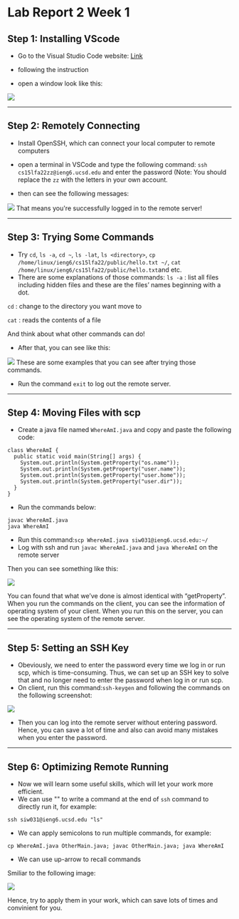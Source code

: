 # Lab Report 2 Week 1

## Step 1: Installing VScode
* Go to the Visual Studio Code website: [Link](https://code.visualstudio.com/)
* following the instruction

* open a window look like this:

![](InstallingVScode.png)

---

## Step 2: Remotely Connecting
* Install OpenSSH, which can connect your local computer to remote computers
* open a terminal in VSCode and type the following command:
`ssh cs15lfa22zz@ieng6.ucsd.edu` and enter the password
(Note: You should replace the `zz` with the letters in your own account.

* then can see the following messages:

![](RemoteConnect.png)
That means you're successfully logged in to the remote server!

---

## Step 3: Trying Some Commands
* Try `cd`, `ls -a`, `cd ~`, `ls -lat`, `ls <directory>`, `cp /home/linux/ieng6/cs15lfa22/public/hello.txt ~/`, `cat /home/linux/ieng6/cs15lfa22/public/hello.txt`and etc.
* There are some explanations of those commands:
`ls -a` : list all files including hidden files and these are the files’ names beginning with a dot.

`cd` : change to the directory you want move to

`cat` : reads the contents of a file

And think about what other commands can do!
* After that, you can see like this:

![](TrySomeCommands.png)
These are some examples that you can see after trying those commands.
* Run the command `exit` to log out the remote server.

---

## Step 4: Moving Files with scp
* Create a java file named `WhereAmI.java` and copy and paste the following code:

```
class WhereAmI {
  public static void main(String[] args) {
    System.out.println(System.getProperty("os.name"));
    System.out.println(System.getProperty("user.name"));
    System.out.println(System.getProperty("user.home"));
    System.out.println(System.getProperty("user.dir"));
  }
}
```


* Run the commands below:

```
javac WhereAmI.java
java WhereAmI
```

* Run this command:`scp WhereAmI.java siw031@ieng6.ucsd.edu:~/`
* Log with ssh and run `javac WhereAmI.java` and `java WhereAmI` on the remote server

Then you can see something like this:

![](MoveFileswithScp.png)

You can found that what we’ve done is almost identical with “getProperty”. When you run the commands on the client, you can see the information of operating system of your client. When you run this on the server, you can see the operating system of the remote server.

---

## Step 5: Setting an SSH Key
* Obeviously, we need to enter the password every time we log in or run scp, which is time-consuming.
Thus, we can set up an SSH key to solve that and no longer need to enter the password when log in or run scp.
* On client, run this command:`ssh-keygen` and following the commands on the following screenshot:

![](SSHkeys.png)

* Then you can log into the remote server without entering password. Hence, you can save a lot of time and also can avoid many mistakes when you enter the password.

---

## Step 6: Optimizing Remote Running
* Now we will learn some useful skills, which will let your work more efficient.
* We can use "" to write a command at the end of `ssh` command to directly run it, for example:

```
ssh siw031@ieng6.ucsd.edu "ls"
```

* We can apply semicolons to run multiple commands, for example:

```
cp WhereAmI.java OtherMain.java; javac OtherMain.java; java WhereAmI
```
* We can use up-arrow to recall commands

Smiliar to the following image:

![](OptimizingRemoteRunning.png)

Hence, try to apply them in your work, which can save lots of times and convinient for you.
